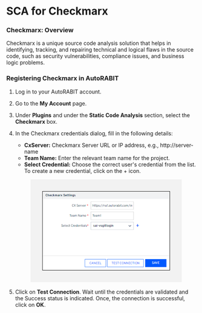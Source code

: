 # SCA for Checkmarx

### Checkmarx: Overview <a href="#checkmarx-overview" id="checkmarx-overview"></a>

Checkmarx is a unique source code analysis solution that helps in identifying, tracking, and repairing technical and logical flaws in the source code, such as security vulnerabilities, compliance issues, and business logic problems.

### Registering Checkmarx in AutoRABIT  <a href="#registering-checkmarx-in-autorabit" id="registering-checkmarx-in-autorabit"></a>

1. Log in to your AutoRABIT account.&#x20;
2. Go to the **My Account** page.&#x20;
3. Under **Plugins** and under the **Static Code Analysis** section, select the **Checkmarx** box.
4.  In the Checkmarx credentials dialog, fill in the following details:

    * **CxServer:** Checkmarx Server URL or IP address, e.g., http://server-name
    * **Team Name:** Enter the relevant team name for the project.
    * **Select Credential:** Choose the correct user's credential from the list. To create a new credential, click on the + icon.

    <figure><img src="../../../../.gitbook/assets/image (864).png" alt=""><figcaption></figcaption></figure>
5. &#x20;Click on **Test Connection**. Wait until the credentials are validated and the Success status is indicated. Once, the connection is successful, click on **OK**. &#x20;
